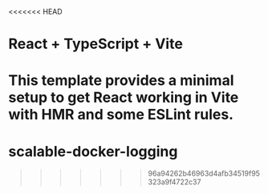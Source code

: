 <<<<<<< HEAD
# React + TypeScript + Vite

This template provides a minimal setup to get React working in Vite with HMR and some ESLint rules.
=======
# scalable-docker-logging
>>>>>>> 96a94262b46963d4afb34519f95323a9f4722c37
